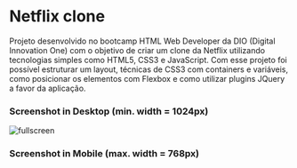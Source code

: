 # Netflix clone

Projeto desenvolvido no bootcamp HTML Web Developer da DIO (Digital Innovation One) com o objetivo de criar um clone da Netflix utilizando tecnologias simples como HTML5, CSS3 e JavaScript. Com esse projeto foi possível estruturar um layout, técnicas de CSS3 com containers e variáveis, como posicionar os elementos com Flexbox e como utilizar plugins JQuery a favor da aplicação. 

### Screenshot in Desktop (min. width = 1024px) 
![fullscreen](https://user-images.githubusercontent.com/63574213/135343891-2a0bd3dc-9046-41fb-9ebd-97ccbf193a67.png)


### Screenshot in Mobile (max. width = 768px)

